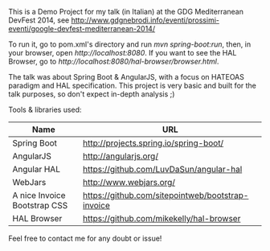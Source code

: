 This is a Demo Project for my talk (in Italian) at the GDG Mediterranean DevFest 2014, see http://www.gdgnebrodi.info/eventi/prossimi-eventi/google-devfest-mediterranean-2014/

To run it, go to pom.xml's directory and run *mvn spring-boot:run*, then, in your browser, open *http://localhost:8080*.
If you want to see the HAL Browser, go to *http://localhost:8080/hal-browser/browser.html*.

The talk was about Spring Boot & AngularJS, with a focus on HATEOAS paradigm and HAL specification.
This project is very basic and built for the talk purposes, so don't expect in-depth analysis ;)

Tools & libraries used:

Name | URL
------------ | -----------------------------
Spring Boot | http://projects.spring.io/spring-boot/
AngularJS | http://angularjs.org/
Angular HAL | https://github.com/LuvDaSun/angular-hal
WebJars | http://www.webjars.org/
A nice Invoice Bootstrap CSS | https://github.com/sitepointweb/bootstrap-invoice 
HAL Browser | https://github.com/mikekelly/hal-browser

Feel free to contact me for any doubt or issue!
